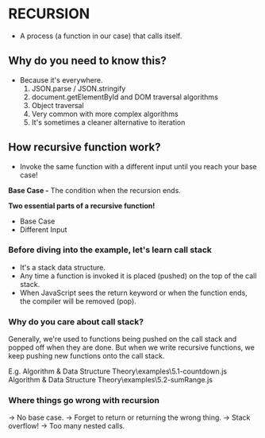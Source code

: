 # RECURSION

- A process (a function in our case) that calls itself.

## Why do you need to know this?

- Because it's everywhere.
  1. JSON.parse / JSON.stringify
  2. document.getElementById and DOM traversal algorithms
  3. Object traversal
  4. Very common with more complex algorithms
  5. It's sometimes a cleaner alternative to iteration

## How recursive function work?

- Invoke the same function with a different input until you reach your base case!

**Base Case -** The condition when the recursion ends.

**Two essential parts of a recursive function!**

- Base Case
- Different Input

### Before diving into the example, let's learn call stack

- It's a stack data structure.
- Any time a function is invoked it is placed (pushed) on the top of the call stack.
- When JavaScript sees the return keyword or when the function ends, the compiler will be removed (pop).

### Why do you care about call stack?

Generally, we're used to functions being pushed on the call stack and popped off when they are done.
But when we write recursive functions, we keep pushing new functions onto the call stack.

E.g. Algorithm & Data Structure Theory\examples\5.1-countdown.js
Algorithm & Data Structure Theory\examples\5.2-sumRange.js

### Where things go wrong with recursion

-> No base case.
-> Forget to return or returning the wrong thing.
-> Stack overflow!
-> Too many nested calls.
